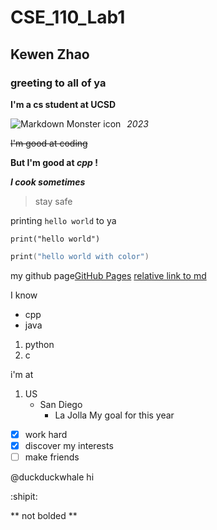 # CSE_110_Lab1
## Kewen Zhao
### greeting to all of ya
**I'm a cs student at UCSD**

<img src="https://cdn.swimswam.com/wp-content/uploads/2020/08/UCSD-2.png"
     alt="Markdown Monster icon"
     style="float: left; margin-right: 10px;" />

*2023*

~~I'm good at coding~~

**But I'm good at _cpp_ !**

***I cook sometimes***

> stay safe

printing `hello world` to ya
```
print("hello world")
```
```c
print("hello world with color")
```
my github page[GitHub Pages](https://github.com/hage1005)
[relative link to md](README.md)

I know 
- cpp
- java

1. python
2. c

i'm at
1. US
   - San Diego
     - La Jolla
My goal for this year
- [x] work hard
- [x] discover my interests
- [ ] make friends

@duckduckwhale hi

:shipit:

\*\* not bolded \*\*
 
